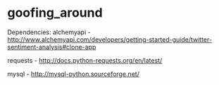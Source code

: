 # goofing_around

Dependencies:
alchemyapi - http://www.alchemyapi.com/developers/getting-started-guide/twitter-sentiment-analysis#clone-app

requests - http://docs.python-requests.org/en/latest/

mysql - http://mysql-python.sourceforge.net/